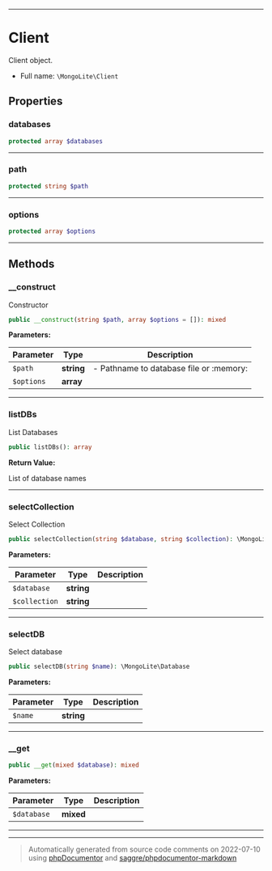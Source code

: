 ***

# Client

Client object.



* Full name: `\MongoLite\Client`



## Properties


### databases



```php
protected array $databases
```






***

### path



```php
protected string $path
```






***

### options



```php
protected array $options
```






***

## Methods


### __construct

Constructor

```php
public __construct(string $path, array $options = []): mixed
```








**Parameters:**

| Parameter | Type | Description |
|-----------|------|-------------|
| `$path` | **string** | - Pathname to database file or :memory: |
| `$options` | **array** |  |




***

### listDBs

List Databases

```php
public listDBs(): array
```









**Return Value:**

List of database names



***

### selectCollection

Select Collection

```php
public selectCollection(string $database, string $collection): \MongoLite\Collection
```








**Parameters:**

| Parameter | Type | Description |
|-----------|------|-------------|
| `$database` | **string** |  |
| `$collection` | **string** |  |




***

### selectDB

Select database

```php
public selectDB(string $name): \MongoLite\Database
```








**Parameters:**

| Parameter | Type | Description |
|-----------|------|-------------|
| `$name` | **string** |  |




***

### __get



```php
public __get(mixed $database): mixed
```








**Parameters:**

| Parameter | Type | Description |
|-----------|------|-------------|
| `$database` | **mixed** |  |




***


***
> Automatically generated from source code comments on 2022-07-10 using [phpDocumentor](http://www.phpdoc.org/) and [saggre/phpdocumentor-markdown](https://github.com/Saggre/phpDocumentor-markdown)
